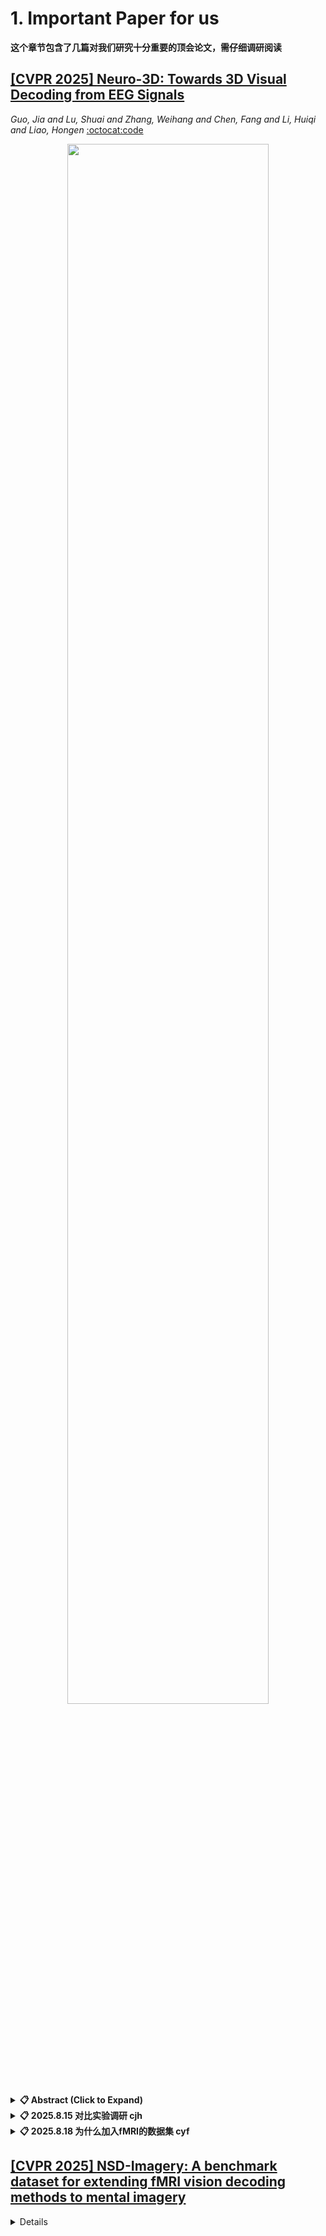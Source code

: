 # 1. Important Paper for us 

**这个章节包含了几篇对我们研究十分重要的顶会论文，需仔细调研阅读**

## [[CVPR 2025] **Neuro-3D: Towards 3D Visual Decoding from EEG Signals**](Neuro-3D_Towards_3D_Visual_Decoding_from_EEG_Signals_CVPR_2025.pdf)
  
  *Guo, Jia and Lu, Shuai and Zhang, Weihang and Chen, Fang and Li, Huiqi and Liao, Hongen* [:octocat:code](https://github.com/gzq17/neuro-3D)

<div align="center">
  <img src="https://github.com/user-attachments/assets/93cfe9fb-49ae-4d40-b1ed-cd12389a0cd8" width="80%">
</div>

<details close>
<summary><b>📋 Abstract (Click to Expand)</b></summary>
Human's perception of the visual world is shaped by the stereo processing of 3D information. Understanding how the brain perceives and processes 3D visual stimuli in the real world has been a longstanding endeavor in neuroscience. Towards this goal, we introduce a new neuroscience task: decoding 3D visual perception from EEG signals, a neuroimaging technique that enables real-time monitoring of neural dynamics enriched with complex visual cues. To provide the essential benchmark, we first present EEG-3D, a pioneering dataset featuring multimodal analysis data and extensive EEG recordings from 12 subjects viewing 72 categories of 3D objects rendered in both videos and images. Furthermore, we propose Neuro-3D, a 3D visual decoding framework based on EEG signals. This framework adaptively integrates EEG features derived from static and dynamic stimuli to learn complementary and robust neural representations, which are subsequently utilized to recover both the shape and color of 3D objects through the proposed diffusion-based colored point cloud decoder. To the best of our knowledge, we are the first to explore EEG-based 3D visual decoding. Experiments indicate that Neuro-3D not only reconstructs colored 3D objects with high fidelity, but also learns effective neural representations that enable insightful brain region analysis.
</details>

<details close>
<summary><b>📋 2025.8.15 对比实验调研 cjh</b></summary>
<div align="center">
  <img src="https://github.com/user-attachments/assets/93cfe9fb-49ae-4d40-b1ed-cd12389a0cd8" width="80%">
</div>
</details>

<details close>
<summary><b>📋 2025.8.18 为什么加入fMRI的数据集 cyf </b></summary>
<div align="center">
  <img src="https://github.com/user-attachments/assets/9e839734-68aa-4bb9-8e1b-6fa1a5e3d213" width="80%">
</div>
      论文通过fMRI重建3D的不足与缺陷引出EEG重建3D的优点与创新，所以在数据集对比时会加入相关的fMRI数据集
</details>

## [[CVPR 2025] **NSD-Imagery: A benchmark dataset for extending fMRI vision decoding methods to mental imagery**](https://arxiv.org/abs/2506.06898)
<details close>

  *Reese Kneeland, Paul S. Scotti, Ghislain St-Yves, Jesse Breedlove, Kendrick Kay, Thomas Naselaris* [:octocat:code](https://www.naturalscenesdataset.org/)

<div align="center">
  <img src="https://github.com/user-attachments/assets/faf4b8a2-72ba-4aa1-8af3-a18cec0b8076" width="80%">
</div>

<details close>
<summary><b>📋 2025.8.18 初次总结 cjh</b></summary>
这篇论文发布了一个名为 **NSD-Imagery** 的新基准数据集。该数据集记录了人类在进行“心理想象”时的大脑功能性磁共振成像（fMRI）活动。

**核心内容和主要发现：**

1.  **对现有数据集的补充：** NSD-Imagery 是对现有的大型数据集 NSD (Natural Scenes Dataset) 的补充。NSD 数据集记录的是人们在“看到”实际图像时的大脑 fMRI 活动，而 NSD-Imagery 则专注于“想象”出的图像。

2.  **新的评估维度：** 此前，基于 NSD 数据集训练的各种先进模型（如 MindEye, Brain Diffuser 等）都只在“看到的图像”重建任务上进行过评估。NSD-Imagery 的发布，使得研究人员可以首次评估这些模型在重建“心理图像”方面的表现如何。

3.  **“想象”比“看见”更具挑战性：** 从大脑活动中重建心理图像是一个巨大的挑战，因为心理图像在大脑中编码的信号信噪比和空间分辨率都相对较低。然而，能否成功地从“看见”的解码模型泛化到“想象”的解码，对于医疗、脑机接口等实际应用至关重要，因为在这些场景中，需要解码的信息往往是内部产生的（即“想象”）。

4.  **关键发现——模型表现与架构有关：**
    *   一个模型在重建“看到的图像”方面表现好，并不意味着它在重建“心理图像”方面也同样出色。两者的性能在很大程度上是**不相关**的。
    *   模型的**架构选择**对泛化到心理图像的能力有显著影响。采用简单线性解码架构和多模态特征解码的模型，其泛化能力更好。
    *   相比之下，那些架构复杂的模型更容易对“看到的图像”训练数据产生过拟合，导致在处理心理图像时效果不佳。

**结论：**

作者们认为，要开发出真正实用的视觉解码应用（如脑机接口），使用像 NSD-Imagery 这样的心理意象数据集进行模型训练和评估是至关重要的。他们将 NSD-Imagery 作为一个宝贵的资源，旨在推动视觉解码方法更好地服务于这一最终目标。

**应用前景**

*   **医疗诊断：** 开发用于精神疾病的诊断工具，特别是那些与侵入性或负面情绪的心理意象相关的疾病（如 PTSD、焦虑症等）。
*   **替代性交流：** 为那些因各种原因无法通过常规方式（如语言）进行交流的患者提供一种新的沟通方法。
*   **意识检测（重点应用）：**
    *   全球每年有 5000 万人遭受创伤性脑损伤，其中约 15-20% 的患者可能处于“隐蔽性意识（covertly conscious）”状态，即外表看起来没有反应，但内心仍有意识。
    *   利用这种非侵入性的脑成像技术，来解码出患者想象的可验证内容（比如问一个只有他知道答案的问题，让他想象答案），可以帮助准确诊断这类患者，从而**防止生命支持系统被过早地撤除**。
</details>

## [[CVPR 2023] **High-resolution image reconstruction with latent diffusion models from human brain activity**](===)
  
  *Yu Takagi, Shinji Nishimoto* [:octocat:code](https://sites.google.com/view/stablediffusion-with-brain/)

<div align="center">
  <img src="https://github.com/user-attachments/assets/edf9a662-df79-4441-80d0-81faef41000b" width="40%">
</div>

<details close>
<summary><b>📋 Abstract (Click to Expand)</b></summary>
Reconstructing visual experiences from human brain activity offers a unique way to understand how the brain represents the world, and to interpret the connection between computer vision models and our visual system. While deep generative models have recently been employed for this task, reconstructing realistic images with high semantic fidelity is still a challenging problem. Here, we propose a new method based on a diffusion model (DM) to reconstruct images from human brain activity obtained via functional magnetic resonance imaging (fMRI). More specifically, we rely on a latent diffusion model (LDM) termed Stable Diffusion. This model reduces the computational cost of DMs, while preserving their high generative performance. We also characterize the inner mechanisms of the LDM by studying how its different components (such as the latent vector of image Z, conditioning inputs C, and different elements of the denoising U-Net) relate to distinct brain functions. We show that our proposed method can reconstruct high-resolution images with high fidelity in straight-forward fashion, without the need for any additional training and fine-tuning of complex deep-learning models. We also provide a quantitative interpretation of different LDM components from a neuroscientific perspective. Overall, our study proposes a promising method for reconstructing images from human brain activity, and provides a new framework for understanding DMs.
</details>

## [[CVPR 2025] **Bridging the Vision-Brain Gap with an Uncertainty-Aware Blur Prior**](https://arxiv.org/abs/2503.04207)
  
  *Haitao Wu, Qing Li, Changqing Zhang, Zhen He, Xiaomin Ying* [:octocat:code](https://github.com/HaitaoWuTJU/Uncertainty-aware-Blur-Prior)

<div align="center">
  <img src="https://github.com/user-attachments/assets/091c9927-e982-4871-a8a9-26f5b5b1ad2e" width="80%">
</div>

<details close>
<summary><b>📋 2025.8.18 初次阅读 cjh</b></summary>
这篇论文的核心思想非常巧妙，它探讨并解决了一个在“从脑信号解码图像”任务中的关键问题：**我们的大脑信号并不完美，充满了信息损失和噪声，直接用它来对齐清晰的原始图像会让模型“学得很痛苦”，导致性能不佳。**

---

### **核心摘要**

为了解决脑信号与原始视觉图像之间的“保真度差距”，研究者提出了一种简单而高效的新方法，名为**“不确定性感知模糊先验”（Uncertainty-aware Blur Prior, UBP）**。该方法的核心是：**在训练时，主动地、有策略地将原始图像进行模糊处理，使其在信息层面上更接近于“不完整”的脑信号**。通过这种方式，模型不再需要费力地去弥补一个巨大的信息鸿沟，从而能更好地学习两者间的真实对应关系，显著提升了解码的准确性。

---

### **详细分解**

1.  **提出了两个核心问题（两个GAP）：**
    *   **系统性差距 (System GAP):** 当我们看一个东西时，由于人类视觉系统的物理限制（比如注意力和记忆力有限），一些信息在转化为脑信号的过程中就**必然丢失**了。例如，图像中非常精细的、高频的细节可能无法被大脑完全编码。
    *   **随机性差距 (Random GAP):** 除了系统性的信息损失，还有很多**随机因素**会进一步降低脑信号的质量，比如我们看东西时的认知状态波动、测量设备本身带来的技术噪声等。

2.  **指出了当前方法的困境：**
    *   传统的解码模型试图直接将“不完美的”脑信号与“完美的”高清图像进行配对学习。
    *   由于上述两个“差距”的存在，这种配对实际上是**不匹配**的。
    *   在训练数据有限的情况下，模型很难学会如何跨越这个巨大的信息鸿沟，最终导致**过拟合**——模型只是死记硬背了训练样本，而对于新的、没见过的脑信号，其泛化能力会很差。

3.  **提出了创新的解决方案 (UBP):**
    *   **核心思路：** 与其强迫模型去弥补这个差距，不如主动把这个差距“填平”一部分。具体做法是，**降低完美图像的质量，让它向不完美的脑信号“靠拢”**。
    *   **具体方法：**
        1.  首先，模型会**评估**每一对“脑信号-图像”数据之间的**不确定性（uncertainty）**。这种不确定性的大小，就反映了这对数据之间的“差距”有多大。
        2.  然后，基于这个评估出的不确定性程度，UBP会**动态地**对原始图像进行**高斯模糊**处理。
        3.  **差距大（不确定性高）** -> **模糊程度就高**，丢掉更多高频细节。
        4.  **差距小（不确定性低）** -> **模糊程度就低**，保留更多图像细节。
    *   **最终效果：** 通过这种方式，模糊后的图像在信息内容上与脑信号更加匹配，降低了模型学习对齐的难度，从而改善了模型的性能。

4.  **展示了卓越的成果：**
    *   该方法在“零样本脑信号到图像检索”任务上取得了当前最先进（SOTA）的成果。
    *   **Top-1 准确率达到 50.9%**（比之前最好的方法高了13.7个百分点）。
    *   **Top-5 准确率达到 79.7%**（比之前最好的方法高了9.8个百分点）。
    *   这是一个非常显著的性能提升，证明了该方法的有效性。

<div align="center">
  <img src="https://github.com/user-attachments/assets/dbb5e2b6-f176-42ca-b684-24503a986f61" width="80%">
</div>

**一句话总结：** 这篇论文不再强求模型去学习一个从“噪声信号”到“高清图像”的不可能任务，而是通过智能地“模糊”高清图像，创造了一个从“噪声信号”到“模糊图像”的更简单的任务，结果效果拔群。
</details>

## [[HC 2024] **Visual Decoding and Reconstruction via EEG Embeddings with Guided Diffusion**](https://arxiv.org/abs/2403.07721)
  
  *Dongyang Li, Chen Wei, Shiying Li, Jiachen Zou, Haoyang Qin, Quanying Liu* [:octocat:code](https://github.com/ncclab-sustech/EEG_Image_decode)

<div align="center">
  <img src="https://github.com/user-attachments/assets/1ae594ad-527f-49b6-9cd3-632a6990abec" width="80%">
</div>

<details close>
<summary><b>📋 Abstract (Click to Expand)</b></summary>
How to decode human vision through neural signals has attracted a long-standing interest in neuroscience and machine learning. Modern contrastive learning and generative models improved the performance of visual decoding and reconstruction based on functional Magnetic Resonance Imaging (fMRI). However, the high cost and low temporal resolution of fMRI limit their applications in brain-computer interfaces (BCIs), prompting a high need for visual decoding based on electroencephalography (EEG). In this study, we present an end-to-end EEG-based visual reconstruction zero-shot framework, consisting of a tailored brain encoder, called the Adaptive Thinking Mapper (ATM), which projects neural signals from different sources into the shared subspace as the clip embedding, and a two-stage multi-pipe EEG-to-image generation strategy. In stage one, EEG is embedded to align the high-level clip embedding, and then the prior diffusion model refines EEG embedding into image priors. A blurry image also decoded from EEG for maintaining the low-level feature. In stage two, we input both the high-level clip embedding, the blurry image and caption from EEG latent to a pre-trained diffusion model. Furthermore, we analyzed the impacts of different time windows and brain regions on decoding and reconstruction. The versatility of our framework is demonstrated in the magnetoencephalogram (MEG) data modality. The experimental results indicate that our EEG-based visual zero-shot framework achieves SOTA performance in classification, retrieval and reconstruction, highlighting the portability, low cost, and high temporal resolution of EEG, enabling a wide range of BCI applications.
</details>

<details close>
<summary><b>📋 2025.8.19 Introduction cyf</b></summary>
<div align="center">
  <img src="https://github.com/user-attachments/assets/53ec3ad6-5dc1-4b8f-a3ac-359e4b12f69a" width="80%">
</div>
  这篇论文因为是首个提出EEG解码重建3D模型，算是开拓了一个小的新领域，所以比起其它论文的Introduction，多了一步从fMRI到EEG领域的过渡，再提出该领域的问题与不足，最后提出自己解决该问题的模型。
</details>

[![](https://capsule-render.vercel.app/api?type=waving&height=200&color=0:0F172A,65:4F46E5,100:22D3EE&text=Click%20and%20Back%20to%20Content&section=footer&fontSize=30&fontAlignY=65&fontColor=FFFFFF)](../README.md)
